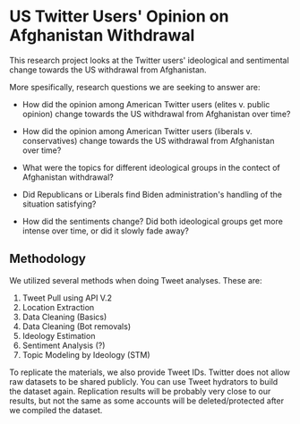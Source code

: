 # US Twitter Users' Opinion on Afghanistan Withdrawal
 This research project looks at the Twitter users' ideological and sentimental change towards the US withdrawal from Afghanistan.
 
 More spesifically, research questions we are seeking to answer are:
 
- How did the opinion among American Twitter users (elites v. public opinion) change towards the US withdrawal from Afghanistan over time?
 
- How did the opinion among American Twitter users (liberals v. conservatives) change towards the US withdrawal from Afghanistan over time?

- What were the topics for different ideological groups in the contect of Afghanistan withdrawal?

- Did Republicans or Liberals find Biden administration's handling of the situation satisfying?

- How did the sentiments change? Did both ideological groups get more intense over time, or did it slowly fade away?

## Methodology

We utilized several methods when doing Tweet analyses. These are:

1. Tweet Pull using API V.2
2. Location Extraction
3. Data Cleaning (Basics)
4. Data Cleaning (Bot removals)
5. Ideology Estimation
6. Sentiment Analysis (?)
7. Topic Modeling by Ideology (STM)

To replicate the materials, we also provide Tweet IDs. Twitter does not allow raw datasets to be shared publicly. You can use Tweet hydrators to build the dataset again. Replication results will be probably very close to our results, but not the same as some accounts will be deleted/protected after we compiled the dataset.
